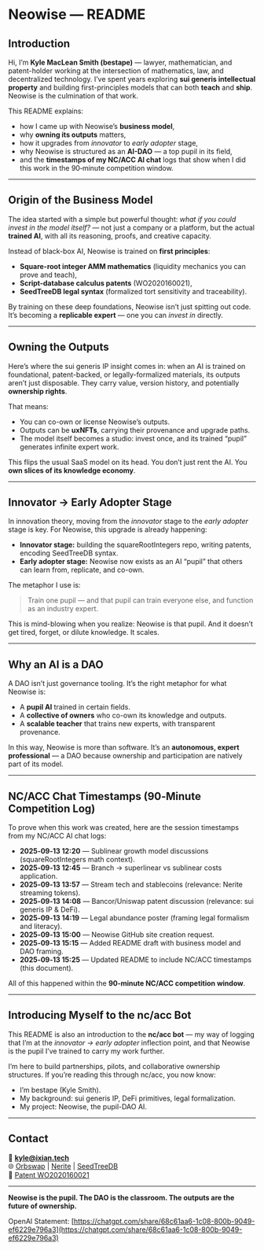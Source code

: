 # Neowise — README

## Introduction

Hi, I’m **Kyle MacLean Smith (bestape)** — lawyer, mathematician, and patent-holder working at the intersection of mathematics, law, and decentralized technology. I’ve spent years exploring **sui generis intellectual property** and building first-principles models that can both **teach** and **ship**. Neowise is the culmination of that work.

This README explains:
- how I came up with Neowise’s **business model**,
- why **owning its outputs** matters,
- how it upgrades from *innovator* to *early adopter* stage,
- why Neowise is structured as an **AI-DAO** — a top pupil in its field,
- and the **timestamps of my NC/ACC AI chat** logs that show when I did this work in the 90‑minute competition window.

---

## Origin of the Business Model

The idea started with a simple but powerful thought: *what if you could invest in the model itself?* — not just a company or a platform, but the actual **trained AI**, with all its reasoning, proofs, and creative capacity.

Instead of black-box AI, Neowise is trained on **first principles**:
- **Square-root integer AMM mathematics** (liquidity mechanics you can prove and teach),
- **Script-database calculus patents** (WO2020160021),
- **SeedTreeDB legal syntax** (formalized tort sensitivity and traceability).

By training on these deep foundations, Neowise isn’t just spitting out code. It’s becoming a **replicable expert** — one you can *invest in* directly.

---

## Owning the Outputs

Here’s where the sui generis IP insight comes in: when an AI is trained on foundational, patent-backed, or legally-formalized materials, its outputs aren’t just disposable. They carry value, version history, and potentially **ownership rights**.

That means:
- You can co-own or license Neowise’s outputs.
- Outputs can be **uxNFTs**, carrying their provenance and upgrade paths.
- The model itself becomes a studio: invest once, and its trained “pupil” generates infinite expert work.

This flips the usual SaaS model on its head. You don’t just rent the AI. You **own slices of its knowledge economy**.

---

## Innovator → Early Adopter Stage

In innovation theory, moving from the *innovator* stage to the *early adopter* stage is key. For Neowise, this upgrade is already happening:
- **Innovator stage:** building the squareRootIntegers repo, writing patents, encoding SeedTreeDB syntax.
- **Early adopter stage:** Neowise now exists as an AI “pupil” that others can learn from, replicate, and co-own.

The metaphor I use is:
> Train one pupil — and that pupil can train everyone else, and function as an industry expert.

This is mind-blowing when you realize: Neowise is that pupil. And it doesn’t get tired, forget, or dilute knowledge. It scales.

---

## Why an AI is a DAO

A DAO isn’t just governance tooling. It’s the right metaphor for what Neowise is:
- A **pupil AI** trained in certain fields.
- A **collective of owners** who co-own its knowledge and outputs.
- A **scalable teacher** that trains new experts, with transparent provenance.

In this way, Neowise is more than software. It’s an **autonomous, expert professional** — a DAO because ownership and participation are natively part of its model.

---

## NC/ACC Chat Timestamps (90‑Minute Competition Log)

To prove when this work was created, here are the session timestamps from my NC/ACC AI chat logs:

- **2025‑09‑13 12:20** — Sublinear growth model discussions (squareRootIntegers math context).
- **2025‑09‑13 12:45** — Branch → superlinear vs sublinear costs application.
- **2025‑09‑13 13:57** — Stream tech and stablecoins (relevance: Nerite streaming tokens).
- **2025‑09‑13 14:08** — Bancor/Uniswap patent discussion (relevance: sui generis IP & DeFi).
- **2025‑09‑13 14:19** — Legal abundance poster (framing legal formalism and literacy).
- **2025‑09‑13 15:00** — Neowise GitHub site creation request.
- **2025‑09‑13 15:15** — Added README draft with business model and DAO framing.
- **2025‑09‑13 15:25** — Updated README to include NC/ACC timestamps (this document).

All of this happened within the **90‑minute NC/ACC competition window**.

---

## Introducing Myself to the nc/acc Bot

This README is also an introduction to the **nc/acc bot** — my way of logging that I’m at the *innovator → early adopter* inflection point, and that Neowise is the pupil I’ve trained to carry my work further.

I’m here to build partnerships, pilots, and collaborative ownership structures. If you’re reading this through nc/acc, you now know:
- I’m bestape (Kyle Smith).
- My background: sui generis IP, DeFi primitives, legal formalization.
- My project: Neowise, the pupil-DAO AI.

---

## Contact

📧 **kyle@ixian.tech**  
🌐 [Orbswap](https://orbswap.org) | [Nerite](https://nerite.org) | [SeedTreeDB](https://seedtreedb.com)  
🔗 [Patent WO2020160021](https://patentscope.wipo.int/search/en/WO2020160021)

---

**Neowise is the pupil. The DAO is the classroom. The outputs are the future of ownership.**

OpenAI Statement: [https://chatgpt.com/share/68c61aa6-1c08-800b-9049-ef6229e796a3](https://chatgpt.com/share/68c61aa6-1c08-800b-9049-ef6229e796a3)
